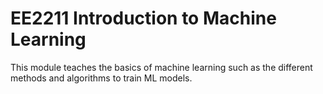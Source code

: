 # EE2211 Introduction to Machine Learning
This module teaches the basics of machine learning such as the different methods and algorithms to train ML models.
